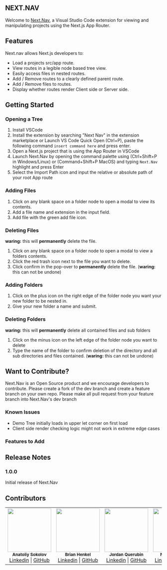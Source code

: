  <p align="center">
  <img src="" />
  </p>

## NEXT.NAV

Welcome to <a href="" >Next.Nav</a>, a Visual Studio Code extension for viewing and manipulating projects using the Next.js App Router.

## Features

Next.nav allows Next.js developers to:

- Load a projects src/app route.
- View routes in a legible node based tree view.
- Easily access files in nested routes.
- Add / Remove routes to a clearly defined parent route.
- Add / Remove files to routes.
- Display whether routes render Client side or Server side.

## Getting Started

### Opening a Tree

1. Install VSCode
2. Install the extension by searching "Next Nav" in the extension marketplace or Launch VS Code Quick Open (Ctrl+P), paste the following command `insert command here` and press enter.
3. Open a Next.js project that is using the App Router in VSCode
4. Launch Next.Nav by opening the command palette using (Ctrl+Shift+P in Windows/Linux) or (Command+Shift+P MacOS) and typing `Next.Nav` highlight and press Enter
5. Select the Import Path icon and input the relative or absolute path of your root App route

### Adding Files

1. Click on any blank space on a folder node to open a modal to view its contents.
2. Add a file name and extension in the input field.
3. Add file with the green add file icon.

### Deleting Files

**waring:** this will **permanently** delete the file.

1. Click on any blank space on a folder node to open a modal to view a folders contents.
2. Click the red trash icon next to the file you want to delete.
3. Click confirm in the pop-over to **permanently** delete the file. (**waring:** this can not be undone)

### Adding Folders

1. Click on the plus icon on the right edge of the folder node you want your new folder to be nested in.
2. Give your new folder a name and submit.

### Deleting Folders

**waring:** this will **permanently** delete all contained files and sub folders

1. Click on the minus icon on the left edge of the folder node you want to delete
2. Type the name of the folder to confirm deletion of the directory and all sub directories and files contained. (**waring:** this can not be undone)

## Want to Contribute?

Next.Nav is an Open Source product and we encourage developers to contribute. Please create a fork of the dev branch and create a feature branch on your own repo. Please make all pull request from your feature branch into Next.Nav's dev branch

### Known Issues

- Demo Tree initially loads in upper let corner on first load
- Client side render checking logic might not work in extreme edge cases

### Features to Add

## Release Notes

### 1.0.0

Initial release of Next.Nav

## Contributors

<table>
  <tr>
    <td align="center">
      <img src="https://avatars.githubusercontent.com/u/137316253?v=4" width="140px;" alt=""/>
      <br />
      <sub><b>Anatoliy Sokolov</b></sub>
      <br />
      <a href="https://www.linkedin.com/in/anatoliy-sokolov/">Linkedin</a> |
      <a href="https://github.com/AnatoliySokolov98">GitHub</a>
    </td>
     <td align="center">
      <img src="https://avatars.githubusercontent.com/u/18522517?v=4" width="140px;" alt=""/>
      <br />
      <sub><b>Brian Henkel</b></sub>
      <br />
      <a href="https://www.linkedin.com/in/b-henkel/">Linkedin</a> |
      <a href="https://github.com/FANFICPDF">GitHub</a>
    </td> <td align="center">
      <img src="https://avatars.githubusercontent.com/u/106214861?v=4" width="140px;" alt=""/>
      <br />
      <sub><b>Jordan Querubin</b></sub>
      <br />
      <a href="https://www.linkedin.com/in/jordanquerubin/">Linkedin</a> |
      <a href="https://github.com/jequerubin">GitHub</a>
    </td> <td align="center">
      <img src="https://avatars.githubusercontent.com/u/122189452?v=4" width="140px;" alt=""/>
      <br />
      <sub><b>Nathaniel Peel</b></sub>
      <br />
      <a href="https://www.linkedin.com/in/nathaniel-peel/">Linkedin</a> |
      <a href="https://github.com/nathanpeel">GitHub</a>
    </td>     
  </tr>
</table>
